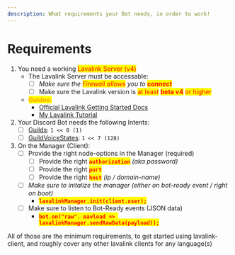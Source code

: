 ```yaml
---
description: What requirements your Bot needs, in order to work!
---
```


# Requirements

1. You need a working <mark style="color:red;">Lavalink Server (v4)</mark>&#x20;
   * The Lavalink Server must be accessable:
     * [ ] _Make sure the <mark style="color:red;">Firewall allows</mark> you to <mark style="color:red;">**connect**</mark>_
     * [ ] Make sure the Lavalink version is <mark style="color:red;">at least</mark> <mark style="color:red;"></mark><mark style="color:red;">**beta v4**</mark> <mark style="color:red;"></mark><mark style="color:red;">or higher</mark>
   * <mark style="color:orange;">**Guides:**</mark>
     * [Official Lavalink Getting Started Docs](https://lavalink.dev/getting-started/)
     * [My Lavalink Tutorial](host-a-lavalink-server/)
2. Your Discord Bot needs the following Intents:
   * [ ] [Guilds](https://discord-api-types.dev/api/discord-api-types-v10/enum/GatewayIntentBits#Guilds): `1 << 0 (1)`
   * [ ] [GuildVoiceStates](https://discord-api-types.dev/api/discord-api-types-v10/enum/GatewayIntentBits#GuildVoiceStates): `1 << 7 (128)`
3. On the Manager (Client):
   * [ ] Provide the right node-options in the Manager (required)
     * [ ] Provide the right <mark style="color:red;">**`authorization`**</mark> _(aka password)_
     * [ ] Provide the right <mark style="color:red;">**`port`**</mark>&#x20;
     * [ ] Provide the right <mark style="color:red;">**`host`**</mark> _(ip / domain-name)_
   * [ ] _Make sure to initalize the manager (either on bot-ready event / right on boot)_
     * <mark style="color:red;">**`lavalinkManager.init(client.user);`**</mark>
   * [ ] Make sure to listen to Bot-Ready events (JSON data)
     * <mark style="color:red;">**`bot.on("raw", payload => lavalinkManager.sendRawData(payload));`**</mark>

All of those are the minimum requirements, to get started using lavalink-client, and roughly cover any other lavalink clients for any language(s)

